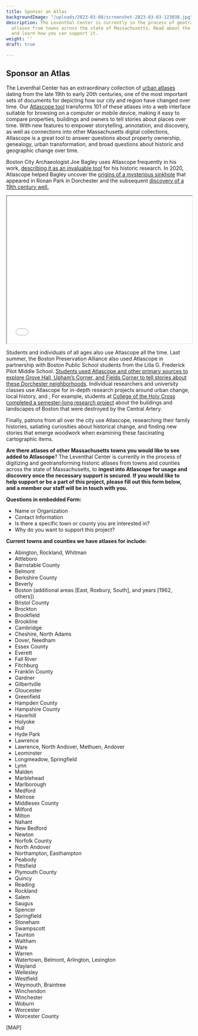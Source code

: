 ```yaml
---
title: Sponsor an Atlas
backgroundImage: "/uploads/2023-03-08/screenshot-2023-03-03-123038.jpg"
description: The Leventhal Center is currently in the process of geotransforming historic
  atlases from towns across the state of Massachusetts. Read about the project here
  and learn how you can support it.
weight: ''
draft: true

---
```

## Sponsor an Atlas

The Leventhal Center has an extraordinary collection of [urban atlases](https://collections.leventhalmap.org/search?utf8=%E2%9C%93&f%5Bcollection_name_ssim%5D%5B%5D=Urban+Maps+%28Collection+of+Distinction%29&f%5Bsubject_facet_ssim%5D%5B%5D=Boston+%28Mass.%29--Maps&search_field=dummy_range&range%5Bdate_facet_yearly_itim%5D%5Bbegin%5D=1860&range%5Bdate_facet_yearly_itim%5D%5Bend%5D=1950&commit=Apply) dating from the late 19th to early 20th centuries, one of the most important sets of documents for depicting how our city and region have changed over time. Our [Atlascope tool](https://atlascope.leventhalmap.org/) transforms 101 of these atlases into a web interface suitable for browsing on a computer or mobile device, making it easy to compare properties, buildings and owners to tell stories about places over time. With new features to empower storytelling, annotation, and discovery, as well as connections into other Massachusetts digital collections, Atlascope is a great tool to answer questions about property ownership, genealogy, urban transformation, and broad questions about historic and geographic change over time.

Boston City Archaeologist Joe Bagley uses Atlascope frequently in his work, [describing it as an invaluable tool](https://www.leventhalmap.org/articles/archaeology-and-atlascope/) for his historic research. In 2020, Atlascope helped Bagley uncover the [origins of a mysterious sinkhole](https://www.boston.gov/news/update-ronan-park-well) that appeared in Ronan Park in Dorchester and the subsequent [discovery of a 19th century well.](https://www.wcvb.com/article/archaeologists-discover-forgotten-well-inside-sinkhole-in-dorchesters-ronan-park/34931536#)

<iframe src="[https://atlascope.org/#/view:share](https://atlascope.org/#/view:share "https://atlascope.org/#/view:share")$mode:glass$center:-71.06153,42.30355$zoom:18.71$base:massgis-2021-orthos$overlay:ark:/76611/al8c3c271" width="100%" height="400"></iframe>

Students and individuals of all ages also use Atlascope all the time. Last summer, the Boston Preservation Alliance also used Atlascope in partnership with Boston Public School students from the Lilla G. Frederick Pilot Middle School. [Students used Atlascope and other primary sources to explore Grove Hall, Upham’s Corner, and Fields Corner to tell stories about these Dorchester neighborhoods](https://www.youtube.com/watch?v=Ak0nDQpNOe0). Individual researchers and university classes use Atlascope for in-depth research projects around urban change, local history, and ; For example, students at [College of the Holy Cross completed a semester-long research project](https://www.leventhalmap.org/articles/before-displacement-part-two/) about the buildings and landscapes of Boston that were destroyed by the Central Artery.

Finally, patrons from all over the city use Atlascope, researching their family histories, satiating curiosities about historical change, and finding new stories that emerge woodwork when examining these fascinating cartographic items.

**Are there atlases of other Massachusetts towns you would like to see added to Atlascope**? The Leventhal Center is currently in the process of digitizing and geotransforming historic atlases from towns and counties across the state of Massachusetts, to **ingest into Atlascope for usage and discovery once the necessary support is secured**. **If you would like to help support or be a part of this project, please fill out this form below, and a member our staff will be in touch with you.**

**Questions in embedded Form:**

* Name or Organization
* Contact Information
* Is there a specific town or county you are interested in?
* Why do you want to support this project?

**Current towns and counties we have atlases for include:**

* Abington, Rockland, Whitman
* Attleboro
* Barnstable County
* Belmont
* Berkshire County
* Beverly
* Boston (additional areas \[East, Roxbury, South\], and years \[1962, others\])
* Bristol County
* Brockton
* Brookfield
* Brookline
* Cambridge
* Cheshire, North Adams
* Dover, Needham
* Essex County
* Everett
* Fall River
* Fitchburg
* Franklin County
* Gardner
* Gilbertville
* Gloucester
* Greenfield
* Hampden County
* Hampshire County
* Haverhill
* Holyoke
* Hull
* Hyde Park
* Lawrence
* Lawrence, North Andover, Methuen, Andover
* Leominster
* Longmeadow, Springfield
* Lynn
* Malden
* Marblehead
* Marlborough
* Medford
* Melrose
* Middlesex County
* Milford
* Milton
* Nahant
* New Bedford
* Newton
* Norfolk County
* North Andover
* Northampton, Easthampton
* Peabody
* Pittsfield
* Plymouth County
* Quincy
* Reading
* Rockland
* Salem
* Saugus
* Spencer
* Springfield
* Stoneham
* Swampscott
* Taunton
* Waltham
* Ware
* Warren
* Watertown, Belmont, Arlington, Lexington
* Wayland
* Wellesley
* Westfield
* Weymouth, Braintree
* Winchendon
* Winchester
* Woburn
* Worcester
* Worcester County

\[MAP\]